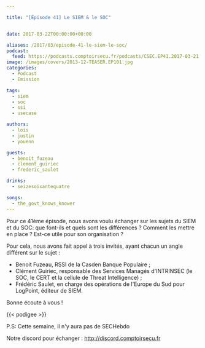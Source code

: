 ```yaml
---

title: "[Épisode 41] Le SIEM & le SOC"


date: 2017-03-22T00:00:00+00:00

aliases: /2017/03/episode-41-le-siem-le-soc/
podcast:
  feed: https://podcasts.comptoirsecu.fr/podcasts/CSEC.EP41.2017-03-21.SOC_SIEM.mp3
image: /images/covers/2013-12-TEASER.EP101.jpg
categories:
  - Podcast
  - Emission

tags:
  - siem
  - soc
  - ssi
  - usecase

authors:
  - lois
  - justin
  - youenn

guests:
  - benoit_fuzeau
  - clement_guiriec
  - frederic_saulet

drinks:
  - seizesoixantequatre

songs:
  - the_govt_knows_knower
---
```

Pour ce 41ème épisode, nous avons voulu échanger sur les sujets du SIEM et du SOC: que font-ils et quels sont les différences ? Comment les mettre en place ? Est-ce utile pour son organisation ?



Pour cela, nous avons fait appel à trois invités, ayant chacun un angle différent sur le sujet :

  * Benoit Fuzeau, RSSI de la Casden Banque Populaire ;
  * Clément Guiriec, responsable des Services Managés d'INTRINSEC (le SOC, le CERT et la cellule de Threat Intelligence) ;
  * Frédéric Saulet, en charge des opérations de l'Europe du Sud pour LogPoint, éditeur de SIEM.

Bonne écoute à vous !

{{< podigee >}}

P.S: Cette semaine, il n'y aura pas de SECHebdo

Notre discord pour échanger : <http://discord.comptoirsecu.fr>
